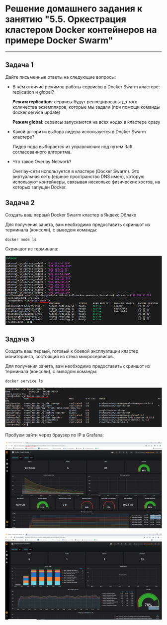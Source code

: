 # Решение домашнего задания к занятию "5.5. Оркестрация кластером Docker контейнеров на примере Docker Swarm"



---

## Задача 1

Дайте письменные ответы на следующие вопросы:

- В чём отличие режимов работы сервисов в Docker Swarm кластере: replication и global?

  **Режим replication**: сервисы будут реплецированы до того количества экземпляров, которые мы задали (при помощи команды docker service update)

  **Режим global**: сервисы запускаются на всех нодах в кластере сразу 

- Какой алгоритм выбора лидера используется в Docker Swarm кластере?

  Лидер нода выбирается из управляючих нод путем Raft согласованного алгоритма.

- Что такое Overlay Network?

  Overlay-сети используется в кластере (Docker Swarm). Это виртуальная сеть (единое пространство DNS имен), которую используют контейнеры, связывая несколько физических хостов, на которых запущен Docker.

## Задача 2

Создать ваш первый Docker Swarm кластер в Яндекс.Облаке

Для получения зачета, вам необходимо предоставить скриншот из терминала (консоли), с выводом команды:
```
docker node ls
```

Скриншот из терминала:

![image-20220211105449229](images/image-20220211105449229.png)



## Задача 3

Создать ваш первый, готовый к боевой эксплуатации кластер мониторинга, состоящий из стека микросервисов.

Для получения зачета, вам необходимо предоставить скриншот из терминала (консоли), с выводом команды:
```
docker service ls
```

![image-20220211105906936](images/image-20220211105906936.png)



Пробуем зайти через браузер по IP в Grafana:

![image-20220211110352052](images/image-20220211110352052.png)

![image-20220211110437641](images/image-20220211110437641.png)
